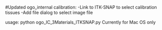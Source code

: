 #Updated ogo_internal calibration:
-Link to ITK-SNAP to select calibration tissues
-Add file dialog to select image file

usage: python ogo_IC_3Materials_ITKSNAP.py
Currently for Mac OS only
